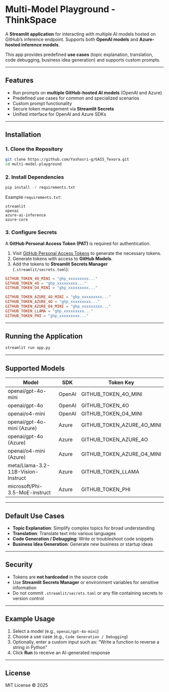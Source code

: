 # Multi-Model Playground - ThinkSpace

A **Streamlit application** for interacting with multiple AI models hosted on GitHub’s inference endpoint. Supports both **OpenAI models** and **Azure-hosted inference models**.

This app provides predefined **use cases** (topic explanation, translation, code debugging, business idea generation) and supports custom prompts.

---

## Features

- Run prompts on **multiple GitHub-hosted AI models** (OpenAI and Azure)
- Predefined use cases for common and specialized scenarios
- Custom prompt functionality
- Secure token management via **Streamlit Secrets**
- Unified interface for OpenAI and Azure SDKs

---

## Installation

### 1. Clone the Repository

```bash
git clone https://github.com/Yashasri-g/GAIS_Texora.git
cd multi-model-playground
```

### 2. Install Dependencies

```bash
pip install -r requirements.txt
```

Example `requirements.txt`:

```
streamlit
openai
azure-ai-inference
azure-core
```

### 3. Configure Secrets

A **GitHub Personal Access Token (PAT)** is required for authentication.

1. Visit [GitHub Personal Access Tokens](https://github.com/settings/tokens) to generate the necessary tokens.
2. Generate tokens with access to **GitHub Models**.
3. Add the tokens to **Streamlit Secrets Manager** (`.streamlit/secrets.toml`):

```toml
GITHUB_TOKEN_4O_MINI = "ghp_xxxxxxxxx..."
GITHUB_TOKEN_4O = "ghp_xxxxxxxxx..."
GITHUB_TOKEN_O4_MINI = "ghp_xxxxxxxxx..."

GITHUB_TOKEN_AZURE_4O_MINI = "ghp_xxxxxxxxx..."
GITHUB_TOKEN_AZURE_4O = "ghp_xxxxxxxxx..."
GITHUB_TOKEN_AZURE_O4_MINI = "ghp_xxxxxxxxx..."
GITHUB_TOKEN_LLAMA = "ghp_xxxxxxxxx..."
GITHUB_TOKEN_PHI = "ghp_xxxxxxxxx..."
```

---

## Running the Application

```bash
streamlit run app.py
```

---

## Supported Models

| Model                                | SDK    | Token Key                    |
| ------------------------------------- | ------ | ---------------------------- |
| openai/gpt-4o-mini                   | OpenAI | GITHUB_TOKEN_4O_MINI         |
| openai/gpt-4o                        | OpenAI | GITHUB_TOKEN_4O              |
| openai/o4-mini                       | OpenAI | GITHUB_TOKEN_O4_MINI         |
| openai/gpt-4o-mini (Azure)           | Azure  | GITHUB_TOKEN_AZURE_4O_MINI   |
| openai/gpt-4o (Azure)                | Azure  | GITHUB_TOKEN_AZURE_4O        |
| openai/o4-mini (Azure)               | Azure  | GITHUB_TOKEN_AZURE_O4_MINI   |
| meta/Llama-3.2-11B-Vision-Instruct   | Azure  | GITHUB_TOKEN_LLAMA           |
| microsoft/Phi-3.5-MoE-instruct       | Azure  | GITHUB_TOKEN_PHI             |

---

## Default Use Cases

- **Topic Explanation**: Simplify complex topics for broad understanding
- **Translation**: Translate text into various languages
- **Code Generation / Debugging**: Write or troubleshoot code snippets
- **Business Idea Generation**: Generate new business or startup ideas

---

## Security

- Tokens are **not hardcoded** in the source code
- Use **Streamlit Secrets Manager** or environment variables for sensitive information
- Do not commit `.streamlit/secrets.toml` or any file containing secrets to version control

---

## Example Usage

1. Select a model (e.g., `openai/gpt-4o-mini`)
2. Choose a use case (e.g., `Code Generation / Debugging`)
3. Optionally, enter a custom input such as: “Write a function to reverse a string in Python”
4. Click **Run** to receive an AI-generated response

---

## License

MIT License © 2025
